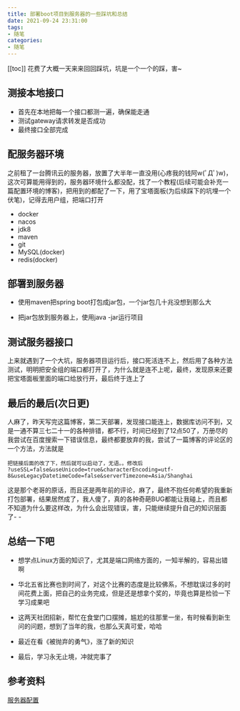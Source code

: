 ```yaml
---
title: 部署boot项目到服务器的一些踩坑和总结
date: 2021-09-24 23:31:00
tags:
- 随笔
categories: 
- 随笔
---
```

[[toc]]
花费了大概一天来来回回踩坑，坑是一个一个的踩，害~
<!-- more -->
## 测接本地接口
- 首先在本地把每一个接口都测一遍，确保能走通
- 测试gateway请求转发是否成功
- 最终接口全部完成

## 配服务器环境
之前租了一台腾讯云的服务器，放置了大半年一直没用(心疼我的钱阿w(ﾟДﾟ)w)，这次可算能用得到的，服务器环境什么都没配，找了一个教程(后续可能会补充一篇配置环境的博客)，把用到的都配了一下，用了宝塔面板(为后续踩下的坑埋一个伏笔)，记得去用户组，把端口打开
- docker
- nacos
- jdk8
- maven
- git
- MySQL(docker)
- redis(docker)
## 部署到服务器
- 使用maven把spring boot打包成jar包，一个jar包几十兆没想到那么大

- 把jar包放到服务器上，使用java -jar运行项目

## 测试服务器接口
上来就遇到了一个大坑，服务器项目运行后，接口死活连不上，然后用了各种方法测试，明明把安全组的端口都打开了，为什么就是连不上呢，最终，发现原来还要把宝塔面板里面的端口给放行开，最后终于连上了

## 最后的最后(次日更)
人麻了，昨天写完这篇博客，第二天部署，发现接口能连上，数据库访问不到，又是一通不算三七二十一的各种排错，都不行，时间已经到了12点50了，万册尽的我尝试在百度搜索一下错误信息，最终都要放弃的我，尝试了一篇博客的评论区的一个方法，方法就是
```
把链接后面的改了下，然后就可以启动了，无语。。修改后
?useSSL=false&useUnicode=true&characterEncoding=utf-8&useLegacyDatetimeCode=false&serverTimezone=Asia/Shanghai
```
这是那个老哥的原话，而且还是两年前的评论，麻了，最终不抱任何希望的我重新打包部署，结果居然成了，我人傻了，真的各种奇葩BUG都能让我碰上，而且都不知道为什么要这样改，为什么会出现错误，害，只能继续提升自己的知识层面了- -
## 总结一下吧
- 想学点Linux方面的知识了，尤其是端口网络方面的，一知半解的，容易出错啊
- 华北五省比赛也到时间了，对这个比赛的态度是比较佛系，不想耽误过多的时间花费上面，把自己的业务完成，但是还是想拿个奖的，毕竟也算是检验一下学习成果吧
- 这两天社团招新，帮忙在食堂门口摆摊，尴尬的往那里一坐，有时候看到新生问的问题，想到了当年的我，也那么天真可爱，哈哈
- 最近在看《被抛弃的勇气》，涨了新的知识


- 最后，学习永无止境，冲就完事了

## 参考资料
[服务器配置](https://mp.weixin.qq.com/s/FqfGbYRvhiTU7q0aB1d2EA)
